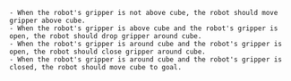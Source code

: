 
    - When the robot's gripper is not above cube, the robot should move gripper above cube.
    - When the robot's gripper is above cube and the robot's gripper is open, the robot should drop gripper around cube.
    - When the robot's gripper is around cube and the robot's gripper is open, the robot should close gripper around cube.
    - When the robot's gripper is around cube and the robot's gripper is closed, the robot should move cube to goal.
